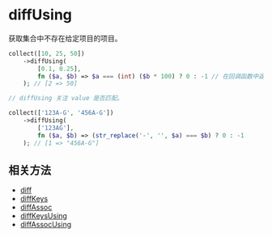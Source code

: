 # diffUsing

获取集合中不存在给定项目的项目。

```php
collect([10, 25, 50])
    ->diffUsing(
        [0.1, 0.25],
        fn ($a, $b) => $a === (int) ($b * 100) ? 0 : -1 // 在回调函数中返回 0 或者 -1 ，当返回 -1 时保留，当返回 0 时移除
    ); // [2 => 50]

// diffUsing 关注 value 是否匹配。

collect(['123A-G', '456A-G'])
    ->diffUsing(
        ['123AG'],
        fn ($a, $b) => (str_replace('-', '', $a) === $b) ? 0 : -1
    ); // [1 => "456A-G"]
```

## 相关方法

- [diff](diff.md)
- [diffKeys](diffKeys.md)
- [diffAssoc](diffAssoc.md)
- [diffKeysUsing](diffKeysUsing.md)
- [diffAssocUsing](diffAssocUsing.md)
